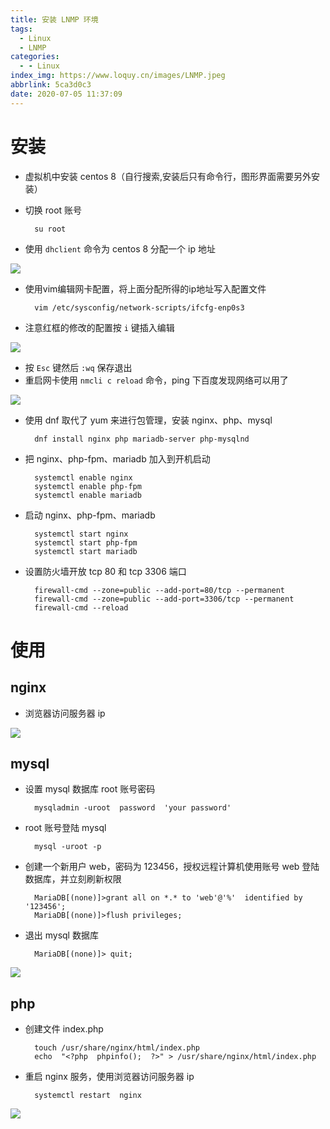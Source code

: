 ```yaml
---
title: 安装 LNMP 环境
tags:
  - Linux
  - LNMP
categories:
  - - Linux
index_img: https://www.loquy.cn/images/LNMP.jpeg
abbrlink: 5ca3d0c3
date: 2020-07-05 11:37:09
---
```

# 安装
- 虚拟机中安装 centos 8（自行搜索,安装后只有命令行，图形界面需要另外安装）
- 切换 root 账号

        su root

- 使用 `dhclient` 命令为 centos 8 分配一个 ip 地址

![](https://www.loquy.cn/images/1593925975.jpg)

- 使用vim编辑网卡配置，将上面分配所得的ip地址写入配置文件

        vim /etc/sysconfig/network-scripts/ifcfg-enp0s3

- 注意红框的修改的配置按 `i` 键插入编辑

![](https://www.loquy.cn/images/1593924179.jpg)

- 按 `Esc` 键然后 `:wq` 保存退出
- 重启网卡使用 `nmcli c reload` 命令，ping 下百度发现网络可以用了

![](https://www.loquy.cn/images/1593925621.jpg)

- 使用 dnf 取代了 yum 来进行包管理，安装 nginx、php、mysql

        dnf install nginx php mariadb-server php-mysqlnd

- 把 nginx、php-fpm、mariadb 加入到开机启动

        systemctl enable nginx
        systemctl enable php-fpm
        systemctl enable mariadb

- 启动 nginx、php-fpm、mariadb

        systemctl start nginx
        systemctl start php-fpm
        systemctl start mariadb

- 设置防火墙开放 tcp 80 和 tcp 3306 端口

        firewall-cmd --zone=public --add-port=80/tcp --permanent
        firewall-cmd --zone=public --add-port=3306/tcp --permanent
        firewall-cmd --reload

# 使用

## nginx
- 浏览器访问服务器 ip

![](https://www.loquy.cn/images/1593924883.jpg)

## mysql

- 设置 mysql 数据库 root 账号密码

        mysqladmin -uroot  password  'your password'

- root 账号登陆 mysql

        mysql -uroot -p

- 创建一个新用户 web，密码为 123456，授权远程计算机使用账号 web 登陆数据库，并立刻刷新权限  

        MariaDB[(none)]>grant all on *.* to 'web'@'%'  identified by '123456';
        MariaDB[(none)]>flush privileges;

- 退出 mysql 数据库
    
        MariaDB[(none)]> quit; 

![](https://www.loquy.cn/images/1593925030.jpg)    

## php
- 创建文件 index.php

        touch /usr/share/nginx/html/index.php
        echo  "<?php  phpinfo();  ?>" > /usr/share/nginx/html/index.php

- 重启 nginx 服务，使用浏览器访问服务器 ip

        systemctl restart  nginx        


![](https://www.loquy.cn/images/1593924755.jpg)        
